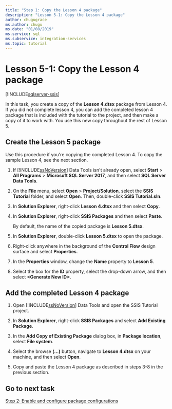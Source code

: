```yaml
---
title: "Step 1: Copy the Lesson 4 package"
description: "Lesson 5-1: Copy the Lesson 4 package"
author: chugugrace
ms.author: chugu
ms.date: "01/08/2019"
ms.service: sql
ms.subservice: integration-services
ms.topic: tutorial
---
```

# Lesson 5-1: Copy the Lesson 4 package

[!INCLUDE[sqlserver-ssis](../includes/applies-to-version/sqlserver-ssis.md)]



In this task, you create a copy of the **Lesson 4.dtsx** package from Lesson 4. If you did not complete lesson 4, you can add the completed lesson 4 package that is included with the tutorial to the project, and then make a copy of it to work with. You use this new copy throughout the rest of Lesson 5.  
  
## Create the Lesson 5 package  
  
Use this procedure if you're copying the completed Lesson 4.  To copy the sample Lesson 4, see the next section.

1.  If [!INCLUDE[ssNoVersion](../includes/ssnoversion-md.md)] Data Tools isn't already open, select **Start** > **All Programs** > **Microsoft SQL Server 2017**, and then select **SQL Server Data Tools**.

2.  On the **File** menu, select **Open** > **Project/Solution**, select the **SSIS Tutorial** folder, and select **Open**.  Then, double-click **SSIS Tutorial.sln**.

3.  In **Solution Explorer**, right-click **Lesson 4.dtsx** and then select **Copy**.

4.  In **Solution Explorer**, right-click **SSIS Packages** and then select **Paste**.

    By default, the name of the copied package is **Lesson 5.dtsx**.

5.  In **Solution Explorer**, double-click **Lesson 5.dtsx** to open the package.

6.  Right-click anywhere in the background of the **Control Flow** design surface and select **Properties**.

7.  In the **Properties** window, change the **Name** property to **Lesson 5**.

8.  Select the box for the **ID** property, select the drop-down arrow, and then select **\<Generate New ID>**.

## Add the completed Lesson 4 package

1.  Open [!INCLUDE[ssNoVersion](../includes/ssnoversion-md.md)] Data Tools and open the SSIS Tutorial project.

2.  In **Solution Explorer**, right-click **SSIS Packages** and select **Add Existing Package**.

3.  In the **Add Copy of Existing Package** dialog box, in **Package location**, select **File system**.

4.  Select the browse **(...)** button, navigate to **Lesson 4.dtsx** on your machine, and then select **Open**.

5.  Copy and paste the Lesson 4 package as described in steps 3-8 in the previous section.
  
## Go to next task  
[Step 2: Enable and configure package configurations](../integration-services/lesson-5-2-enabling-and-configuring-package-configurations.md)  
  
